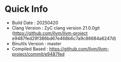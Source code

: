 # Quick Info
* Build Date : 20250420
* Clang Version : ZyC clang version 21.0.0git (https://github.com/llvm/llvm-project e9487fed29f386bd67e468b6c7a9c86684a6247d)
* Binutils Version : master
* Compiled Based : https://github.com/llvm/llvm-project/commit/e9487fed

